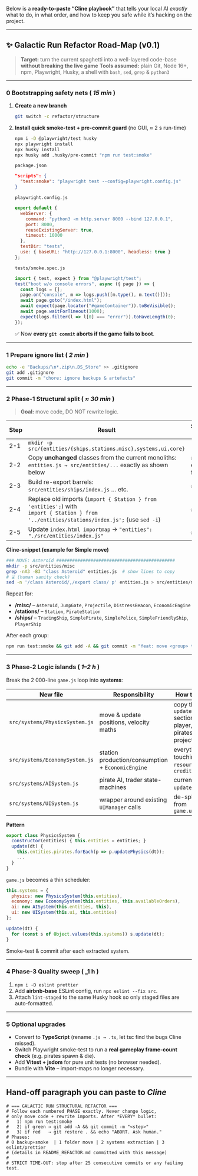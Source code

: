 Below is a **ready-to-paste “Cline playbook”** that tells your local AI *exactly* what to do, in what order, and how to keep you safe while it’s hacking on the project.

---

## ✨ Galactic Run Refactor Road-Map (v0.1)

> **Target:** turn the current spaghetti into a well-layered code-base **without breaking the live game**
> **Tools assumed:** plain Git, Node 16+, npm, Playwright, Husky, a shell with `bash`, `sed`, `grep` & `python3`

---

### 0  Bootstrapping safety nets ( *15 min* )

1. **Create a new branch**

   ```bash
   git switch -c refactor/structure
   ```

2. **Install quick smoke-test + pre-commit guard** (no GUI, ≈ 2 s run-time)

   ```bash
   npm i -D @playwright/test husky
   npx playwright install
   npx husky install
   npx husky add .husky/pre-commit "npm run test:smoke"
   ```

   `package.json`

   ```json
   "scripts": {
     "test:smoke": "playwright test --config=playwright.config.js"
   }
   ```

   `playwright.config.js`

   ```js
   export default {
     webServer: {
       command: "python3 -m http.server 8000 --bind 127.0.0.1",
       port: 8000,
       reuseExistingServer: true,
       timeout: 10000
     },
     testDir: "tests",
     use: { baseURL: "http://127.0.0.1:8000", headless: true }
   };
   ```

   `tests/smoke.spec.js`

   ```js
   import { test, expect } from "@playwright/test";
   test("boot w/o console errors", async ({ page }) => {
     const logs = [];
     page.on("console", m => logs.push([m.type(), m.text()]));
     await page.goto("/index.html");
     await expect(page.locator("#gameContainer")).toBeVisible();
     await page.waitForTimeout(1000);
     expect(logs.filter(l => l[0] === "error")).toHaveLength(0);
   });
   ```

   ✅ Now **every `git commit` aborts if the game fails to boot**.

---

### 1  Prepare ignore list ( *2 min* )

```bash
echo -e "Backups/\n*.zip\n.DS_Store" >> .gitignore
git add .gitignore
git commit -m "chore: ignore backups & artefacts"
```

---

### 2  Phase-1 Structural split ( *≈ 30 min* )

> **Goal:** move code, DO NOT rewrite logic.

| Step | Result                                                                                                                                        | Smoke-test?         |
| ---- | --------------------------------------------------------------------------------------------------------------------------------------------- | ------------------- |
| 2-1  | `mkdir -p src/{entities/{ships,stations,misc},systems,ui,core}`                                                                               |                     |
| 2-2  | Copy **unchanged** classes from the current monoliths:<br> `entities.js → src/entities/...` exactly as shown below                            | ✅ after each folder |
| 2-3  | Build re-export barrels:<br> `src/entities/ships/index.js` … etc.                                                                             | ✅                   |
| 2-4  | Replace old imports (`import { Station } from 'entities';`) with<br>`import { Station } from '../entities/stations/index.js';` (use `sed -i`) | ✅                   |
| 2-5  | Update `index.html importmap` → `"entities": "./src/entities/index.js"`                                                                       | ✅ (final)           |

**Cline-snippet (example for Simple move)**

```bash
### MOVE: Asteroid #############################################
mkdir -p src/entities/misc
grep -nA3 -B3 "class Asteroid" entities.js  # show lines to copy
# ⌛ (human sanity check)
sed -n '/class Asteroid/,/export class/ p' entities.js > src/entities/misc/Asteroid.js
```

Repeat for:

* **/misc/** – `Asteroid`, `JumpGate`, `Projectile`, `DistressBeacon`, `EconomicEngine`
* **/stations/** – `Station`, `PirateStation`
* **/ships/** – `TradingShip`, `SimplePirate`, `SimplePolice`, `SimpleFriendlyShip`, `PlayerShip`

After each group:

```bash
npm run test:smoke && git add -A && git commit -m "feat: move <group> to src"
```

---

### 3  Phase-2 Logic islands ( *1–2 h* )

Break the 2 000-line `game.js` loop into **systems**:

| New file                       | Responsibility                                    | How to cut                                                    |
| ------------------------------ | ------------------------------------------------- | ------------------------------------------------------------- |
| `src/systems/PhysicsSystem.js` | move & update positions, velocity maths           | copy the `update()` sections for player, pirates, projectiles |
| `src/systems/EconomySystem.js` | station production/consumption + `EconomicEngine` | everything touching `resources.*`, `credits`                  |
| `src/systems/AISystem.js`      | pirate AI, trader state-machines                  | current `update()`s                                           |
| `src/systems/UISystem.js`      | wrapper around existing `UIManager` calls         | de-splice from `game.update`                                  |

**Pattern**

```js
export class PhysicsSystem {
  constructor(entities) { this.entities = entities; }
  update(dt) {
    this.entities.pirates.forEach(p => p.updatePhysics(dt));
    ...
  }
}
```

`game.js` becomes a thin scheduler:

```js
this.systems = {
  physics: new PhysicsSystem(this.entities),
  economy: new EconomySystem(this.entities, this.availableOrders),
  ai: new AISystem(this.entities, this),
  ui: new UISystem(this.ui, this.entities)
};

update(dt) {
  for (const s of Object.values(this.systems)) s.update(dt);
}
```

Smoke-test & commit after each extracted system.

---

### 4  Phase-3 Quality sweep ( \_1 h )

1. `npm i -D eslint prettier`
2. Add **airbnb-base** ESLint config, run `npx eslint --fix src`.
3. Attach `lint-staged` to the same Husky hook so only staged files are auto-formatted.

---

### 5  Optional upgrades

* Convert to **TypeScript** (rename `.js → .ts`, let tsc find the bugs Cline missed).
* Switch Playwright smoke-test to run a **real gameplay frame-count check** (e.g. pirates spawn & die).
* Add **Vitest + jsdom** for pure unit tests (no browser needed).
* Bundle with **Vite** – import-maps no longer necessary.

---

## Hand-off paragraph you can paste to *Cline*

```
# === GALACTIC RUN STRUCTURAL REFACTOR ===
# Follow each numbered PHASE exactly. Never change logic,
# only move code + rewrite imports. After *EVERY* bullet:
#   1) npm run test:smoke
#   2) if green → git add -A && git commit -m "<step>"
#   3) if red   → git restore . && echo "ABORT. Ask human."
# Phases:
# 0 backup+smoke  | 1 folder move | 2 systems extraction | 3 eslint/prettier
# (details in README_REFACTOR.md committed with this message)
#
# STRICT TIME-OUT: stop after 25 consecutive commits or any failing test.
```